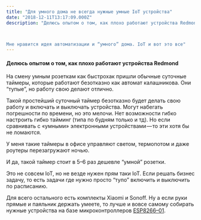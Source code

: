 ```yaml
---
title: "Для умного дома не всегда нужные умные IoT устройства"
date: "2018-12-11T13:17:09.000Z"
description: "Делюсь опытом о том, как плохо работают устройства Redmond



Мне нравится идея автоматизации и “умного” дома. IoT и вот это все"
---
```


<h4>Делюсь опытом о том, как плохо работают устройства Redmond</h4>

<p>На смену умным розеткам как быстрохак пришли обычные суточные таймеры, которые работают безотказно как автомат калашникова. Они “тупые”, но работу свою делают отлично.</p>
<p>Такой простейший суточный таймер безотказно будет делать свою работу и включать и выключать устройства. Могут набегать погрешности по времени, но это мелочи. Нет возможности гибко настроить гибко тайминг (типа по будням только и тд). Но если сравнивать с «умными» электронными устройствами — то эти хотя бы не ломаются.</p>
<p>У меня такие таймеры в офисе управляют светом, термопотом и даже роутеры перезагружают ночью.</p>
<p>И да, такой таймер стоит в 5–6 раз дешевле “умной” розетки.</p>
<p>Это не совсем IoT, но не везде нужен прям таки IoT. Если решать бизнес задачу, то есть задачи где нужно просто “тупо” включить и выключить по расписанию.</p>
<p>Для всего остального есть комплекты Xiaomi и Sonoff. Ну а если руки прямые и паяльник держать умеете, то лучше и вовсе самому собирать нужные устройства на базе микроконтроллеров <a href="http://www.esp8266.com/wiki/doku.php?id=esp8266-module-family#esp-01" target="_blank" rel="noopener noreferrer">ESP8266–01</a>.</p>


